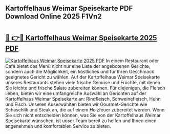## Kartoffelhaus Weimar Speisekarte PDF Download Online 2025 F1Vn2

# <h2><a href="http://gcdt69y.nevu.top/?p=Kartoffelhaus+Weimar+Speisekarte">🔗 👉🔴 Kartoffelhaus Weimar Speisekarte 2025 PDF</a></h2>

[![Kartoffelhaus Weimar Speisekarte 2025 PDF](https://i.imgur.com/dBaPXMq.png)](http://gcdt69y.nevu.top/?p=Kartoffelhaus+Weimar+Speisekarte)
In einem Restaurant oder Café bietet das Menü nicht nur eine Liste der angebotenen Gerichte, sondern auch die Möglichkeit, ein köstliches und für Ihren Geschmack geeignetes Gericht zu wählen. Auf der Kartoffelhaus Weimar Speisekarte unseres Restaurants stehen viele frische Gemüse und Früchte, mit denen Sie leichte und frische Salate zubereiten können. Für diejenigen, die Fleisch lieben, bieten wir eine umfangreiche Auswahl an Gerichten auf der Kartoffelhaus Weimar Speisekarte an: Rindfleisch, Schweinefleisch, Huhn und Fisch. Unseren Auserwählten bieten wir Gourmet-Gerichte wie Schaschlik und Steak an, die auf einem Holzfeuer zubereitet werden. Wenn Sie sich nicht entscheiden können, was Sie von der Kartoffelhaus Weimar Speisekarte wünschen, ist unser Team bereit zu helfen und Ihnen einen angenehmen und komfortablen Service zu bieten.
